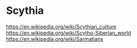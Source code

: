 # Scythia
https://en.wikipedia.org/wiki/Scythian_culture https://en.wikipedia.org/wiki/Scytho-Siberian_world https://en.wikipedia.org/wiki/Sarmatians
